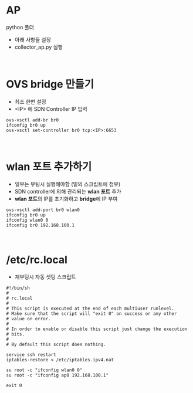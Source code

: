 # AP  
python 폴더  
- 아래 사항들 설정
- collector_ap.py 실행

<br>

# OVS bridge 만들기
- 최초 한번 설정
- \<IP\> 에 SDN Controller IP 입력
```
ovs-vsctl add-br br0
ifconfig br0 up
ovs-vsctl set-controller br0 tcp:<IP>:6653
```

<br>

# wlan 포트 추가하기
- 일부는 부팅시 실행해야함 (밑의 스크립트에 첨부)
- SDN controller에 의해 관리되는 **wlan 포트** 추가  
- **wlan 포트**의 IP를 초기화하고 **bridge**에 IP 부여  
```
ovs-vsctl add-port br0 wlan0
ifconfig br0 up
ifconfig wlan0 0
ifconfig br0 192.168.100.1
```

<br>

# /etc/rc.local  
- 재부팅시 자동 셋팅 스크립트  
```
#!/bin/sh
#
# rc.local
#
# This script is executed at the end of each multiuser runlevel.
# Make sure that the script will "exit 0" on success or any other
# value on error.
#
# In order to enable or disable this script just change the execution
# bits.
#
# By default this script does nothing.

service ssh restart
iptables-restore < /etc/iptables.ipv4.nat

su root -c "ifconfig wlan0 0"
su root -c "ifconfig ap0 192.168.100.1"

exit 0
```
